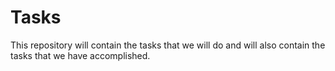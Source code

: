 # Tasks
This repository will contain the tasks that we will do and will also contain the tasks that we have accomplished.
